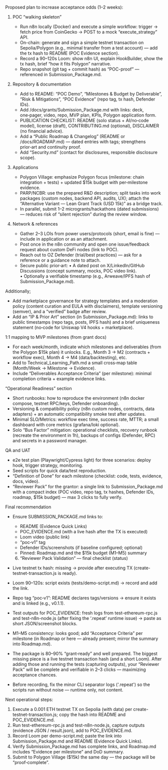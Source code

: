 Proposed plan to increase acceptance odds (1–2 weeks):

1. POC “walking skeleton”

   - Run n8n locally (Docker) and execute a simple workflow: trigger → fetch price from CoinGecko → POST to a mock “execute_strategy” API.
   - On-chain: generate and sign a simple testnet transaction on Sepolia/Polygon (e.g., minimal transfer from a test account) — add the tx hash to README (POC Evidence section).
   - Record a 90–120s Loom: show n8n UI, explain HookBuilder, show the tx hash, brief “how it fits Polygon” narrative.
   - Repo snapshot (git tag + commit hash) as “POC-proof” — referenced in Submission_Package.md.

2. Repository & documentation

   - Add to README: “POC Demo”, “Milestones & Budget by Deliverable”, “Risk & Mitigations”, “POC Evidence” (repo tag, tx hash, Defender IDs).
   - Add /docs/grants/Submission_Package.md with links: deck, one‑pager, video, repo, MVP plan, KPIs, Polygon application form.
   - PUBLICATION CHECKLIST: README (solo status + AI/no‑code model), license (draft), CONTRIBUTING.md (optional), DISCLAIMER (no financial advice).
   - Add a “Public Roadmap & Changelog” (README or /docs/ROADMAP.md) — dated entries with tags; strengthens prior‑art and continuity proof.
   - Add “Security.md” (contact for disclosures, responsible disclosure scope).

3. Applications

   - Polygon Village: emphasize Polygon focus (milestone: chain integration + tests) + updated $15k budget with per‑milestone evidence.
   - PARP/NCBR: use the prepared R&D description; split tasks into work packages (custom nodes, backend API, audits, UX); attach the “Alternative Variant — Lean Grant Track (USD 15k)” as a bridge track.
   - In parallel, submit 1–2 microgrants/hackathons (dated submissions) — reduces risk of “silent rejection” during the review window.

4. Network & references
   - Gather 2–3 LOIs from power users/protocols (short, email is fine) — include in application or as an attachment.
   - Post once in the n8n community and open one issue/feedback request about custom DeFi nodes (link to POC).
   - Reach out to OZ Defender (trial/best practices) — ask for a reference or a guidance note to attach.
   - Secure public prior‑art:
     • A dated post on X/LinkedIn/GitHub Discussions (concept summary, mocks, POC video link).  
     • Optionally a verifiable timestamp (e.g., Arweave/IPFS hash of Submission_Package.md).
   
Additionally;
   - Add marketplace governance for strategy templates and a moderation policy (content curation and EULA with disclaimers), template versioning (semver), and a “verified” badge after review.
   - Add an “IP & Prior Art” section (in Submission_Package.md): links to public timestamps (repo tags, posts, IPFS hash) and a brief uniqueness statement (no‑code for Uniswap V4 hooks + marketplace).

   1:1 mapping to MVP milestones (from grant docs)
   - For each week/month, indicate which milestones and deliverables (from the Polygon $15k plan) it unlocks. E.g., Month 3 → M2 (contracts + workflow exec), Month 4 → M4 (data/backtesting), etc.
   - Add to Technical_Learning_Path.md a small cross‑map table (Month/Week → Milestone → Evidence).
   - Include “Deliverables Acceptance Criteria” (per milestone): minimal completion criteria + example evidence links.

   “Operational Readiness” section
   - Short runbooks: how to reproduce the environment (n8n docker compose, testnet RPC/keys, Defender onboarding).
   - Versioning & compatibility policy (n8n custom nodes, contracts, data adapters) + an automatic compatibility smoke test after updates.
   - Minimal SLO/Metrics: workflow exec time, success rate, MTTR; a small dashboard with core metrics (grafana/loki optional).
   - Solo “Bus Factor” mitigation: operational checklists, recovery runbook (recreate the environment in 1h), backups of configs (Defender, RPC) and secrets in a password manager.

   QA and UAT
   - e2e test plan (Playwright/Cypress light) for three scenarios: deploy hook, trigger strategy, monitoring.
   - Seed scripts for quick data/test reproduction.
   - “Definition of Done” for each milestone (checklist: code, tests, evidence, docs, video).
   - “Reviewer Pack” for the grantor: a single link to Submission_Package.md with a compact index (POC video, repo tag, tx hashes, Defender IDs, roadmap, $15k budget) — max 3 clicks to fully verify.

Final recommendation

- Ensure SUBMISSION_PACKAGE.md links to:
  - README (Evidence Quick Links)
  - POC_EVIDENCE.md (with a live hash after the TX is executed)
  - Loom video (public link)
  - “poc‑v1” tag
  - Defender IDs/screenshots (if baseline configured; optional)
  - Pinned: Roadmap.md and the $15k budget (M1–M5) summary

  6) “Reviewer Pack Validation” — final checklist (status)
- Live testnet tx hash: missing → provide after executing TX (create-testnet-transaction.js is ready).
- Loom 90–120s: script exists (tests/demo-script.md) → record and add the link.
- Repo tag “poc‑v1”: README declares tags/versions → ensure it exists and is linked (e.g., v0.1.1).
- Test outputs for POC_EVIDENCE: fresh logs from test-ethereum-rpc.js and test-n8n-node.js (after fixing the ‘.repeat’ runtime issue) → paste as short JSON/screenshot blocks.
- M1–M5 consistency: looks good; add “Acceptance Criteria” per milestone (in Roadmap or here — already present; mirror the summary into Roadmap.md).

- The package is 80–90% “grant‑ready” and well prepared. The biggest missing piece is a live testnet transaction hash (and a short Loom). After adding those and running the tests (capturing outputs), your “Reviewer Pack” will be complete and verifiable in 2–3 clicks — maximizing acceptance chances.
- Before recording, fix the minor CLI separator logs ('.repeat') so the scripts run without noise — runtime only, not content.

Next operational steps:

1. Execute a 0.001 ETH testnet TX on Sepolia (with data) per create-testnet-transaction.js; copy the hash into README and POC_EVIDENCE.md.
2. Run test-ethereum-rpc.js and test-n8n-node.js, capture outputs (evidence JSON / result.json), add to POC_EVIDENCE.md.
3. Record Loom per demo-script.md; paste the link into Submission_Package.md and README (Evidence Quick Links).
4. Verify Submission_Package.md has complete links, and Roadmap.md includes “Evidence per milestone” and DoD summary.
5. Submit to Polygon Village ($15k) the same day — the package will be “proof‑complete”.
